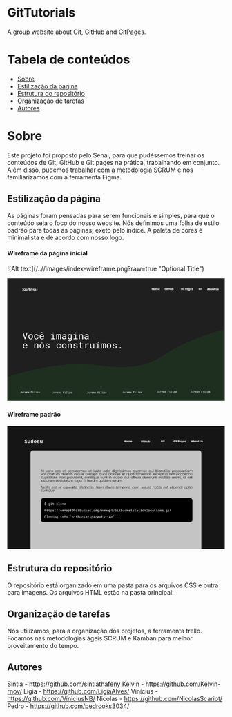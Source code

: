 # GitTutorials
A group website about Git, GitHub and GitPages.

Tabela de conteúdos
=================
<!--ts-->
   * [Sobre](#Estilização-da-página)
   * [Estilização da página](#como-usar)
   * [Estrutura do repositório](#tabela-de-conteudo)
   * [Organização de tarefas](#instalacao)
   * [Autores](#testes)
<!--te-->


# Sobre

Este projeto foi proposto pelo Senai, para que pudéssemos treinar os conteúdos de Git, GitHub e Git pages na prática, trabalhando em conjunto. Além disso, pudemos trabalhar com a metodologia SCRUM e nos familiarizamos com a ferramenta Figma.



## Estilização da página
As páginas foram pensadas para serem funcionais e simples, para que o conteúdo seja o foco do nosso website. Nós definimos uma folha de estilo padrão para todas as páginas, exeto pelo índice. A paleta de cores é minimalista e de acordo com nosso logo.

#### Wireframe da página inicial


![Alt text](/../<branch main>/images/index-wireframe.png?raw=true "Optional Title")
<p align="center">
  <img src="images\index-wireframe.PNG" title="hover text">
</p>

#### Wireframe padrão
<p align="center">
  <img src="images\paginas-segundarias.PNG"  alt="hover">
</p>


## Estrutura do repositório
O repositório está organizado em uma pasta para os arquivos CSS e outra para imagens. Os arquivos HTML estão na pasta principal.


## Organização de tarefas
Nós utilizamos, para a organização dos projetos, a ferramenta trello. Focamos nas metodologias ágeis SCRUM e Kamban para melhor proveitamento do tempo.

## Autores

Sintia - https://github.com/sintiathafeny
Kelvin - https://github.com/Kelvin-rnov/
Ligia - https://github.com/LigiaAlves/
Vinícius - https://github.com/ViniciusNB/
Nicolas - https://github.com/NicolasScariot/
Pedro - https://github.com/pedrooks3034/